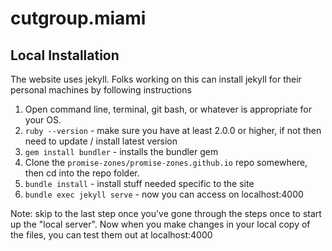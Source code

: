 # cutgroup.miami

## Local Installation
The website uses jekyll. Folks working on this can install jekyll for their personal machines by following instructions 

1. Open command line, terminal, git bash, or whatever is appropriate for your OS.
2. `ruby --version` - make sure you have at least 2.0.0 or higher, if not then need to update / install latest version
3. `gem install bundler` - installs the bundler gem
4. Clone the `promise-zones/promise-zones.github.io` repo somewhere, then cd into the repo folder.
5. `bundle install` - install stuff needed specific to the site
6. `bundle exec jekyll serve` - now you can access on localhost:4000

Note: skip to the last step once you've gone through the steps once to start up the "local server". Now when you make changes in your local copy of the files, you can test them out at localhost:4000
